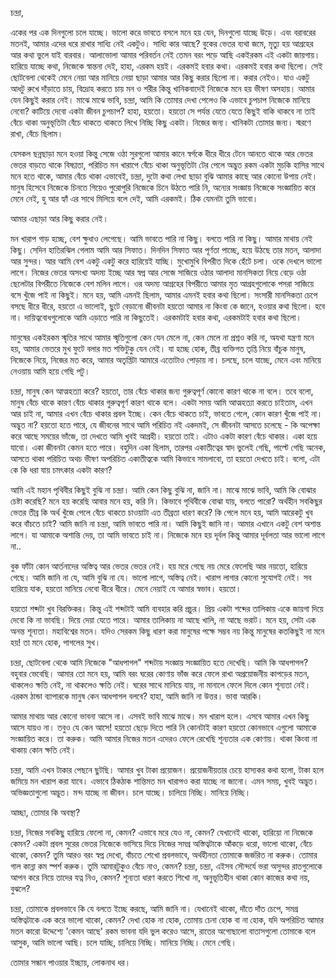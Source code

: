 চন্দ্রা,

একের পর এক দিনগুলো চলে যাচ্ছে। ভালো করে ভাবতে বসলে মনে হয় যেন, দিনগুলো যাচ্ছে উড়ে। এবং বরাবরের মতনই, আমার এদের ধরে রাখার সাধ্যি নেই একটুও। সাধ্যি কার আছে? বুকের ভেতর ব্যথা জমে, মৃত্যু হয় আগ্রহের আর কথা ভুলে যাই বারবার। আলাভোলা আমার পরিবর্তন নেই তেমন বরং পড়ে আছি একইরকম এই একটা জায়গায়। হারিয়ে যাচ্ছে কথা, নিজেকে স্বান্তনা দেই, হাহা, এরকম হয়ই। এরকমই হবার কথা। এরকমই হবার কথা ছিলো। সেই ছোটবেলা থেকেই মেনে নেয়া আর মানিয়ে নেয়া ছাড়া আমার আর কিছু করার ছিলো না। করার নেইও। যাও একটু আধটু রুখে দাঁড়াতে চায়, বিদ্রোহ করতে চায় মন ও শরীর কিন্তু খানিকবাদেই নিজেকে মনে হয় ভীষণ অসহায়। আমার যেন কিছুই করার নেই। মাঝে মাঝে ভাবি, চন্দ্রা, আমি কি তোমার দেখা পেলেও কি এভাবে চুপচাপ নিজেকে মানিয়ে নেবো? কাটিয়ে দেবো একটা জীবন চুপচাপ? হাহা, হয়তো। হয়তো সে পর্যন্ত যেতে যেতে কিছুই বাকি থাকবে না তাই বেঁচে থাকা অনুভূতিটা বেঁচে থাকতে থাকতে লিখে নিচ্ছি কিছু একটা। নিজের জন্য। খানিকটা তোমার জন্য। স্মরণে রাখা, বেঁচে ছিলাম।

যেসকল ছন্নছাড়া মনে হওয়া কিন্তু সেজে ওঠা সুরগুলো আমার কানে স্বর্গকে ধীরে ধীরে টেনে আনতে থাকে আর ভেতর ভেতর বাড়তে থাকে বিষণ্ণতা, পরিচিত মন খারাপে বেঁচে থাকা অনুভূতিটা টের পেলে অদ্ভুত রকম একটা মুচকি হাসির সাথে মনে হতে থাকে, আমার বেঁচে থাকা এভাবেই, চন্দ্রা, দুটো কথা লেখা ছাড়া বুঝি আমার কাছে আর কোনো উপায় নেই। মানুষ হিসেবে নিজেকে চিনতে গিয়েও পুরোপুরি নিজেকে চিনে উঠতে পারি নি, অন্যের সংজ্ঞায় নিজেকে সংজ্ঞায়িত করে মেনে নেই, হু আর হ্যাঁ এর সাথে মিলিয়ে বলে দেই, আমি এরকমই। ঠিক যেমনটা তুমি ভাবো।

আমার এছাড়া আর কিছু করার নেই।

মন খারাপ গাড় হচ্ছে, বেশ ক্ষুধাও লেগেছে। আমি ভাবতে পারি না কিছু। বলতে পারি না কিছু। আমার মাথায় নেই কিছু। সেদিন হাতিরঝিল গেলাম আমি আর সিফাত। দিনদিন সিফাত আর পূর্ণতা পাচ্ছে, হয়ে উঠছে তার মতন, আলাদা আর সুন্দর। আর আমি বেশ একটু একটু করে হারিয়েই যাচ্ছি। মুখোমুখি বিপরীত দিকে হেঁটে চলা। ওকে দেখলে ভালো লাগে। নিজের ভেতর অসংখ্য অদম্য ইচ্ছে আর স্বপ্ন আর সেজে সাজিয়ে ওঠার আলাদা মানসিকতা নিয়ে বেড়ে ওঠা ছেলেটার বিপরীতে নিজেকে বেশ মলিন লাগে। ওর অদম্য আগ্রহের বিপরীতে আমার মৃত আগ্রহগুলোকে পসরা সাজিয়ে বসে খুঁজে পাই না কিছুই। মনে হয়, আমি এমনই ছিলাম, আমার এমনই হবার কথা ছিলো। সংসারী মানসিকতা চেপে বসছে ধীরে ধীরে, হয়তো এ ভালোই, ছুটে বেড়ানো জীবনটা হয়তো আমার না কিংবা কে জানে, হওয়ার কথা ছিলো। হবে না। দায়িত্ববোধগুলোকে আমি এড়াতে পারি না কিছুতেই। এরকমটাই হবার কথা, এরকমটাই হবার কথা ছিলো।

মানুষের একইরকম স্মৃতির সাথে আমার স্মৃতিগুলো কেন যেন মেলে না, কেন মেলে না প্রশ্নও করি না, অযথা যন্ত্রণা মনে হয়, আমার ভেতরে মুখ ফুটে বলার মত শক্তিটুকু যেন নেই। যা হচ্ছে হোক, তীব্র ব্যক্তিগত তৃপ্তি নিয়ে বাঁচুক মানুষ, নিজেকে নিয়ে, নিজের মত করে, আমার অতৃপ্তিটা আমারে এতোটাও পোড়ায় না। চলছে, চলে যাচ্ছে, মেনে এবং মানিয়ে নেওয়ায় আমি হয়ে গেছি পটু।

চন্দ্রা, মানুষ কেন আত্মহত্যা করে? হয়তো, তার বেঁচে থাকার জন্য গুরুত্বপূর্ণ কোনো কারণ থাকে না বলে। তবে বলো, মানুষ বেঁচে থাকে কারণ বেঁচে থাকার গুরুত্বপূর্ণ কারণ থাকে বলে। একটা সময় আমি আত্মহত্যা করতে চাইতাম, এখন আর চাই না, আমার এখন বেঁচে থাকার প্রবল ইচ্ছে। কেন বেঁচে থাকতে চাই, ভাবতে গেলে, কোন কারণ খুঁজে পাই না। অদ্ভুত না? হয়তো হতে পারে, যে জীবনের সাথে আমি পরিচিত নই একদমই, সে জীবনটা আসতে চলেছে - কি অপেক্ষা করে আছে সময়ের ভাঁজে, তা দেখতে আমি খুবই আগ্রহী। হয়তো তাই। এটাও একটা কারণ বেঁচে থাকার। একা হয়ে যাবো। একা জীবনটা কেমন হতে পারে। বহুদিন একা ছিলাম, তারপর একাতীত্বের স্বাদ ভুলেই গেছি, পাল্টে গেছি অনেক, আসতে থাকা পরিচিত অথচ ভীষণ অপরিচিত একাতীত্বকে আমি কিভাবে সামলাবো, তা হয়তো দেখতে চাই। বলো, এটা কে কি ধরা যায় চমৎকার একটা কারণ?

আমি এই মহান পৃথিবীর কিছুই বুঝি না চন্দ্রা। আমি কেন কিছু বুঝি না, জানি না। মাঝে মাঝে ভাবি, আমি কি বোঝার চেষ্টা করেছি? মনে হয় করেছি আবার মনে হয়, করি নি। কিভাবে পৃথিবীকে বোঝা যায়, বলতে পারো? অর্থহীন সবকিছুর ভেতর তীব্র কি অর্থ খুঁজে পেলে বেঁচে থাকতে চাওয়াটা এত তীব্রতা ধারণ করে? কি পেলে মনে হয়, আমি আরেকটু খুব করে বাঁচতে চাই? আমি জানি না চন্দ্রা, আমি ভাবতে পারি না। আমি কিছুই জানি না। আমার এখানে একটু বেশ অশান্ত লাগে। যা আমাকে অশান্তি দেয়, তা আমি ভাবতে চাই না। নিজেকে মনে হয় দূর্বল কিন্তু আমার দূর্বলতা আর ভালো লাগে না..

বুক ফাঁটা কোন আর্তনাদের অস্তিত্ব আর ভেতর ভেতর নেই। হয় মরে গেছে নয় মেরে ফেলেছি আর নয়তো, হারিয়ে গেছে। আমি জানি না যে, আমি বুঝি না যে। ভালো লাগে, অস্তিত্ব নেই। খারাপ লাগার কোনো সুযোগই নেই। সব হারিয়ে যাক, হয়তো মানিয়ে নেবো ধীরে ধীরে। মেনে নেয়াই যে আমার স্বভাব। হয়তো।

হয়তো শব্দটা খুব বিরক্তিকর। কিন্তু এই শব্দটাই আমি ব্যবহার করি প্রচুর। প্রিয় একটা শব্দের তালিকায় একে জায়গা দিয়ে দেবো কি না ভাবছি। দিয়ে দেয়া যেতে পারে। আমার তালিকায় না আছে খালি, না আছে ভরাট। মনে হয়, সেটা এক অনন্ত শূন্যতা। মহাবিশ্বের মতন। যদিও সেরকম কিছু ধারণ করা মানুষের পক্ষে সম্ভব নয় কিন্তু মানুষের কতকিছুই না মনে হয়! তা মনে হোক, পাগলের সুখ।

চন্দ্রা, ছোটবেলা থেকে আমি নিজেকে "আধপাগল" শব্দটায় সংজ্ঞায় সংজ্ঞায়িত হতে দেখেছি। আমি কি আধপাগল? বহুবার ভেবেছি। আমার তো মনে হয়, আমি বরং ঘরের কোণায় ভাঁজ করে ফেলে রাখা অপ্রয়োজনীয় কাপড়ের মতন, থাকলেও ক্ষতি নেই, না থাকলেও ক্ষতি নেই। ঘরের সাথে মানিয়ে যায়, না মানালে ফেলে দিলে কোন শূন্যতা নেই। এরকম ঠান্ডা ব্যাপারকে মানুষ কেন আধপাগল বলবে? হাহা, আমি জানি না উত্তর। ভাবা আরকি।

আমার মাথায় আর কোনো ভাবনা আসে না। এসবই ভাবি মাঝে মাঝে। মন খারাপ হলে। এসবে আমার এখন কিছু আসে যায়ও না। তবুও যে কেন আসে! হয়তো ছেড়ে দিতে পারি নি কোনটাই কারণ হয়তো কোনভাবে এগুলো আমাকে সংজ্ঞায়িত করে। তা করুক। আমি আমার নিজের মতন এদেরও ফেলে রেখেছি শূন্যতার এক কোণায়। থাকা কিংবা না থাকায় কোন ক্ষতি নেই।

চন্দ্রা, আমি এখন টাকার পেছনে ছুটছি। আমার খুব টাকা প্রয়োজন। প্রয়োজনীয়তার চেয়ে হাস্যকর কথা হলো, টাকা হলে জমিয়ে মন খারাপ করা যাবে। এভাবে ঠিকঠাক শান্তিমত মন খারাপও করা যাচ্ছে না জানো। এমন সময়, খুবই অদ্ভুত। অভিজ্ঞতাগুলো অদ্ভুত। মন্দ যাচ্ছে না জীবন। চলে যাচ্ছে। চালিয়ে নিচ্ছি। মানিয়ে নিচ্ছি।

আচ্ছা, তোমার কি অবস্থা?

চন্দ্রা, নিজের সবকিছু হারিয়ে ফেলো না, কেমন? এভাবে মরে যেও না, কেমন? যেখানেই থাকো, হারিয়ো না নিজেকে কেমন? একটা প্রবল সুরের ভেতর নিজেকে ভাসিয়ে দিয়ে নিজের সমগ্র অস্তিত্বটাকে আঁকড়ে ধরো, ভালো থাকো, বেঁচে থাকো, কেমন? তুমি আরও বরং স্বপ্ন দেখো, বাঁচতে শেখো প্রবলভাবে, অর্থহীনতা তোমাকে জর্জরিত না করুক। তোমার গাল কান্না কম স্পর্শ করুক। তুমি আমারটুকুও বেঁচে নাও, কেমন? চন্দ্রা, চন্দ্রা, এইসব সৌন্দর্যে ভরা অসুন্দর রাতগুলোকে আপন করে নিয়ে তাদের যত্ন নিও, কেমন? শূন্যতা ধারণ করতে শিখো না, অনুভূতিহীন থাকা কোন কাজের কথা নয়, বুঝলে?



চন্দ্রা, তোমাকে প্রবলভাবে কি যে বলতে ইচ্ছে করছে, আমি জানি না। যেখানেই থাকো, দাঁতে দাঁত চেপে, সমগ্র অস্তিত্বটাকে এক করে ভালো থাকো, কেমন? দেখা হোক না হোক, তোমায় চেনা হোক বা না হোক, যদি অপরিচিত আমার মতন কারো উদ্দেশ্যে 'কেমন আছে' রকম ভাবনা যদি ভুল করেও আসে, রাতের অগোছালো বাতাসগুলো তোমাকে বলে আসুক, আমি ভালো আছি। চলে যাচ্ছি, চালিয়ে নিচ্ছি। মানিয়ে নিচ্ছি। মেনে গেছি।

 

তোমার সন্ধান পাওয়ার ইচ্ছায়,
লোকনাথ ধর।
